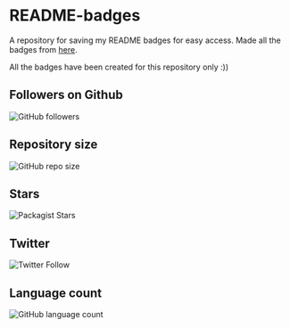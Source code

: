 # README-badges
A repository for saving my README badges for easy access. Made all the badges from [here](https://shields.io/).

All the badges have been created for this repository only :))

## Followers on Github
![GitHub followers](https://img.shields.io/github/followers/rakshakannu?label=Github%20friends&style=flat-square)

## Repository size
![GitHub repo size](https://img.shields.io/github/repo-size/rakshakannu/README-badges?style=flat-square)

## Stars
![Packagist Stars](https://img.shields.io/packagist/stars/rakshakannu/README-badges?style=flat-square)

## Twitter
![Twitter Follow](https://img.shields.io/twitter/follow/KannusamiRaksha?color=blue&label=My%20twitter&style=social)

## Language count
![GitHub language count](https://img.shields.io/github/languages/count/rakshakannu/README-badges?style=flat-square)
